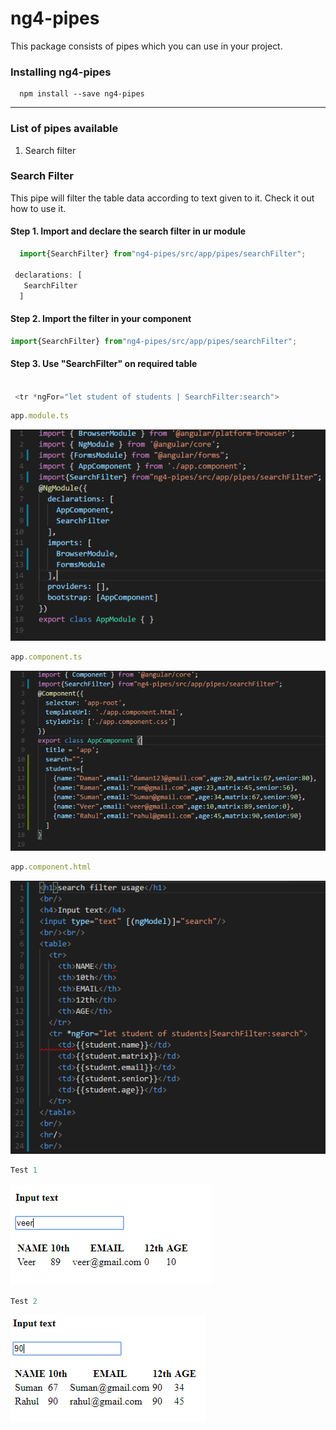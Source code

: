# ng4-pipes
This package consists of pipes which you can use in your project.

### Installing ng4-pipes
```terminal 
  npm install --save ng4-pipes
```
___
### List of pipes available 
1. Search filter


### Search Filter
This pipe will filter the table data according to text given to it. Check it out how to use it.

#### Step 1. Import and declare the search filter in ur module

```typescript 
  import{SearchFilter} from"ng4-pipes/src/app/pipes/searchFilter";

 declarations: [
   SearchFilter
  ]
  ```
#### Step 2. Import the filter in your component

```typescript 
import{SearchFilter} from"ng4-pipes/src/app/pipes/searchFilter";
```

#### Step 3.  Use "SearchFilter"  on required table

```typescript  <input type="text" [(ngModel)]="search"/>

 <tr *ngFor="let student of students | SearchFilter:search">
```

```typescript
app.module.ts 
```
![alt text](https://github.com/soniabehal/ng4-pipes/blob/master/images/module.PNG)

```typescript 
app.component.ts
```
![alt text](https://github.com/soniabehal/ng4-pipes/blob/master/images/component.PNG)

```typescript  
app.component.html
```
![alt text](https://github.com/soniabehal/ng4-pipes/blob/master/images/html.PNG)

```typescript  
Test 1 
```
![alt text](https://github.com/soniabehal/ng4-pipes/blob/master/images/test1.PNG)

```typescript 
Test 2
```
![alt text](https://github.com/soniabehal/ng4-pipes/blob/master/images/test2.PNG)

